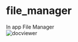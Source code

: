 # file_manager
In app File Manager
<br />
![docviewer](https://user-images.githubusercontent.com/63390046/114772383-5bbc1580-9d8b-11eb-9f0a-b716f3fd83eb.gif)

